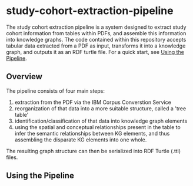 # study-cohort-extraction-pipeline

The study cohort extraction pipeline is a system designed to extract study cohort information from tables within PDFs, and assemble this information into knowledge graphs. The code contained within this repository accepts tabular data extracted from a PDF as input, transforms it into a knowledge graph, and outputs it as an RDF turtle file. For a quick start, see [Using the Pipeline](https://github.com/tetherless-world/study-cohort-extraction-pipeline/blob/master/README.md#quick_start).

## Overview

The pipeline consists of four main steps: 
1. extraction from the PDF via the IBM Corpus Converstion Service
2. reorganization of that data into a more suitable structure, called a 'tree table'
3. identification/classification of that data into knowledge graph elements
4. using the spatial and conceptual relationships present in the table to infer the semantic relationships between KG elements, and thus assembling the disparate KG elements into one whole.

The resulting graph structure can then be serialized into RDF Turtle (.ttl) files.

## Using the Pipeline
